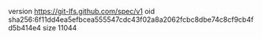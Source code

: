 version https://git-lfs.github.com/spec/v1
oid sha256:6f11dd4ea5efbcea555547cdc43f02a8a2062fcbc8dbe74c8cf9cb4fd5b414e4
size 11044
